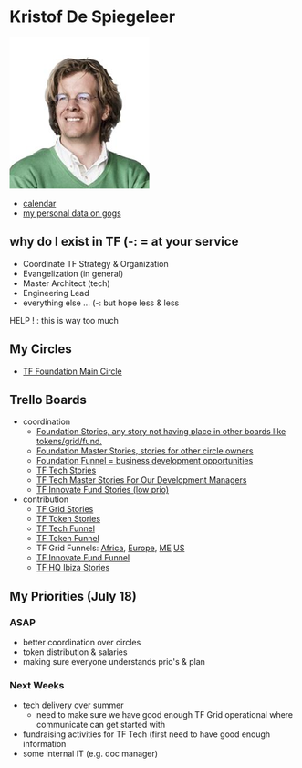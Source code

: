 # Kristof De Spiegeleer

![](images/kristof_de_spiegeleer.png)

- [calendar](https://calendar.google.com/calendar/embed?src=greenitglobe.com_tsjmu4ib6q6fq908187nuvc6v8%40group.calendar.google.com&ctz=Europe/Amsterdam)
- [my personal data on gogs](https://docs.grid.tf/threefold/data_team/raw/branch/master/team/varia/Kristof%20De%20Spiegeleer/kristof_despiegeleer.JPG)

## why do I exist in TF (-: = at your service

- Coordinate TF Strategy & Organization
- Evangelization (in general)
- Master Architect (tech)
- Engineering Lead
- everything else ... (-: but hope less & less

HELP ! : this is way too much

## My Circles

- [TF Foundation Main Circle](../circles/foundation/foundation.md)

## Trello Boards

- coordination
    - [Foundation Stories, any story not having place in other boards like tokens/grid/fund.](https://trello.com/b/XrntkDvy/tfstories)
    - [Foundation Master Stories, stories for other circle owners](https://trello.com/b/hSmoJvN0/tfstoriesmasters)
    - [Foundation Funnel = business development opportunities](https://trello.com/b/ppTVxCcO/tffunnel)
    - [TF Tech Stories](https://trello.com/b/gPzYrjTJ/tftechstories)
    - [TF Tech Master Stories For Our Development Managers](https://trello.com/b/zwgGSC5F/tftechcoordinationengineering)
    - [TF Innovate Fund Stories (low prio)](https://trello.com/b/6iGfd5Cc/tfinnovatestories)
- contribution
    - [TF Grid Stories](https://trello.com/b/FOZrIDOL/tfgridstories)
    - [TF Token Stories](https://trello.com/b/IqHW5DeD/tftokenstories)
    - [TF Tech Funnel](https://trello.com/b/8KWOUXAM/tftechfunnelfunding)
    - [TF Token Funnel](https://trello.com/b/PQXC3FHZ/tftokenfunnelsales)
    - TF Grid Funnels: [Africa](https://trello.com/b/xbQlLuLh/tfgridfunnelafrica), [Europe](https://trello.com/b/RnqC5MIN/tfgridfunneleurope), [ME](https://trello.com/b/HgqE6fi1/tfgridfunnelmiddleeast) [US](https://trello.com/b/VRabD60x/tfgridfunneluscanada)
    - [TF Innovate Fund Funnel](https://trello.com/b/OTDDFdnX/tfinnovatefunnelfund)
    - [TF HQ Ibiza Stories](https://trello.com/b/7sSeLOOu/tfstorieshqibiza)
    
## My Priorities (July 18)

### ASAP

- better coordination over circles
- token distribution & salaries
- making sure everyone understands prio's & plan

### Next Weeks

- tech delivery over summer
   - need to make sure we have good enough TF Grid operational where communicate can get started with
- fundraising activities for TF Tech (first need to have good enough information 
- some internal IT (e.g. doc manager)
